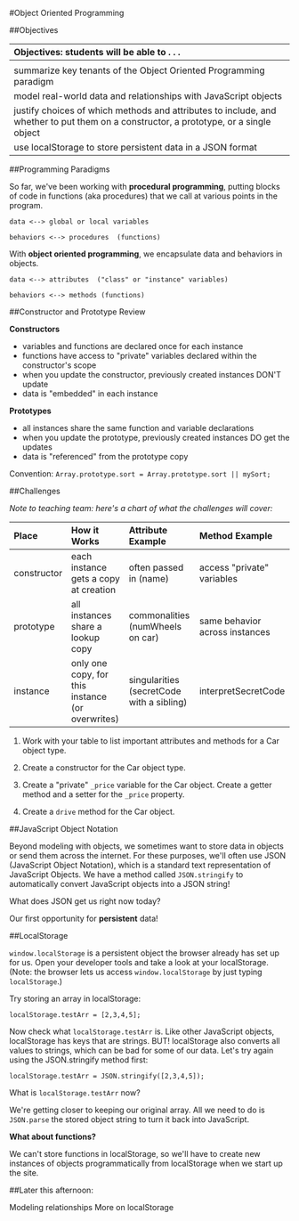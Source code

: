 #Object Oriented Programming

##Objectives

| Objectives: students will be able to . . . |
| :--- |
|  |
| summarize key tenants of the Object Oriented Programming paradigm |
| model real-world data and relationships with JavaScript objects |
| justify choices of which methods and attributes to include, and whether to put them on a constructor, a prototype, or a single object |
| use localStorage to store persistent data in a JSON format |

##Programming Paradigms

So far, we've been working with **procedural programming**, putting blocks of code in functions (aka procedures) that we call at various points in the program.


```
data <--> global or local variables

behaviors <--> procedures  (functions)

```


With **object oriented programming**, we encapsulate data and behaviors in objects.  

```
data <--> attributes  ("class" or "instance" variables)

behaviors <--> methods (functions)

```

##Constructor and Prototype Review

**Constructors**

* variables and functions are declared once for each instance
* functions have access to "private" variables declared within the constructor's scope
* when you update the constructor, previously created instances DON'T update
* data is "embedded" in each instance


**Prototypes**
 
* all instances share the same function and variable declarations
* when you update the prototype, previously created instances DO get the updates
* data is "referenced" from the prototype copy

Convention:  `Array.prototype.sort = Array.prototype.sort || mySort;`

##Challenges

*Note to teaching team:  here's a chart of what the challenges will cover:*

| Place | How it Works | Attribute Example | Method Example |
| :-- | :--- | :--- | :--- |
| constructor | each instance gets a copy at creation | often passed in (name) | access "private" variables |
| prototype | all instances share a lookup copy | commonalities (numWheels on car) | same behavior across instances |
| instance | only one copy, for this instance (or overwrites) | singularities (secretCode with a sibling) | interpretSecretCode |



1. Work with your table to list important attributes and methods for a Car object type.

2. Create a constructor for the Car object type.

3. Create a "private" `_price` variable for the Car object.  Create a getter method and a setter for the `_price` property.

4. Create a `drive` method for the Car object. 


##JavaScript Object Notation

Beyond modeling with objects, we sometimes want to store data in objects or send them across the internet. For these purposes, we'll often use JSON (JavaScript Object Notation), which is a standard text representation of JavaScript Objects.  We have a method called `JSON.stringify` to automatically convert JavaScript objects into a JSON string!

What does JSON get us right now today?

Our first opportunity for **persistent** data!

##LocalStorage

`window.localStorage` is a persistent object the browser already has set up for us. Open your developer tools and take a look at your localStorage. (Note: the browser lets us access `window.localStorage` by just typing `localStorage`.)

Try storing an array in localStorage:

`localStorage.testArr = [2,3,4,5];`

Now check what `localStorage.testArr` is.  Like other JavaScript objects, localStorage has keys that are strings. BUT! localStorage also converts all values to strings, which can be bad for some of our data.  Let's try again using the JSON.stringify method first:

`localStorage.testArr = JSON.stringify([2,3,4,5]);`

What is `localStorage.testArr` now?

We're getting closer to keeping our original array. All we need to do is `JSON.parse` the stored object string to turn it back into JavaScript.

**What about functions?**

We can't store functions in localStorage, so we'll have to create new instances of objects programmatically from localStorage when we start up the site. 

##Later this afternoon:

Modeling relationships
More on localStorage





